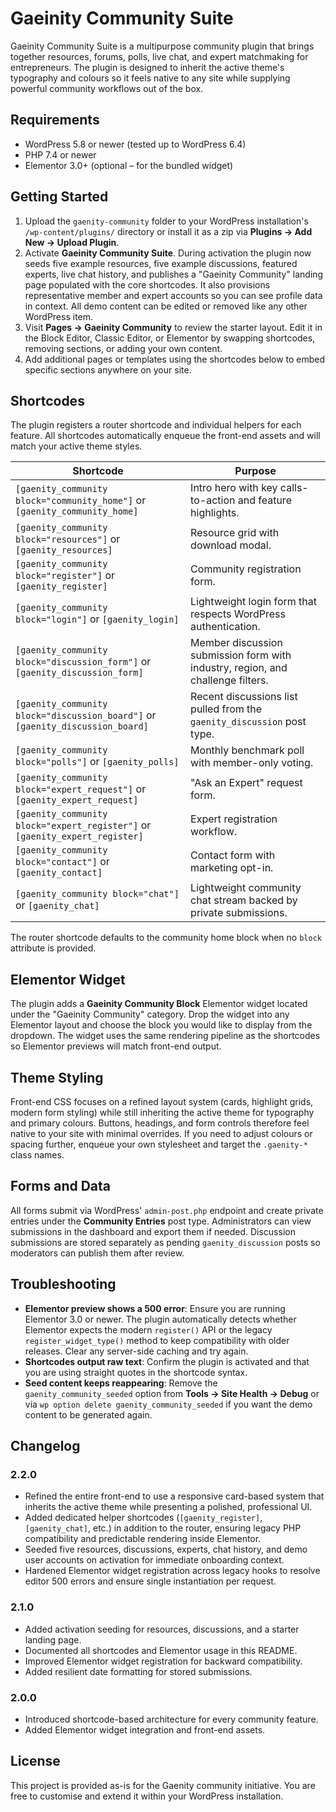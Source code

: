 # Gaeinity Community Suite

Gaeinity Community Suite is a multipurpose community plugin that brings together resources, forums, polls, live chat, and expert matchmaking for entrepreneurs. The plugin is designed to inherit the active theme's typography and colours so it feels native to any site while supplying powerful community workflows out of the box.

## Requirements

- WordPress 5.8 or newer (tested up to WordPress 6.4)
- PHP 7.4 or newer
- Elementor 3.0+ (optional – for the bundled widget)

## Getting Started

1. Upload the `gaenity-community` folder to your WordPress installation's `/wp-content/plugins/` directory or install it as a zip via **Plugins → Add New → Upload Plugin**.
2. Activate **Gaeinity Community Suite**. During activation the plugin now seeds five example resources, five example discussions, featured experts, live chat history, and publishes a "Gaeinity Community" landing page populated with the core shortcodes. It also provisions representative member and expert accounts so you can see profile data in context. All demo content can be edited or removed like any other WordPress item.
3. Visit **Pages → Gaeinity Community** to review the starter layout. Edit it in the Block Editor, Classic Editor, or Elementor by swapping shortcodes, removing sections, or adding your own content.
4. Add additional pages or templates using the shortcodes below to embed specific sections anywhere on your site.

## Shortcodes

The plugin registers a router shortcode and individual helpers for each feature. All shortcodes automatically enqueue the front-end assets and will match your active theme styles.

| Shortcode | Purpose |
| --- | --- |
| `[gaenity_community block="community_home"]` or `[gaenity_community_home]` | Intro hero with key calls-to-action and feature highlights. |
| `[gaenity_community block="resources"]` or `[gaenity_resources]` | Resource grid with download modal. |
| `[gaenity_community block="register"]` or `[gaenity_register]` | Community registration form. |
| `[gaenity_community block="login"]` or `[gaenity_login]` | Lightweight login form that respects WordPress authentication. |
| `[gaenity_community block="discussion_form"]` or `[gaenity_discussion_form]` | Member discussion submission form with industry, region, and challenge filters. |
| `[gaenity_community block="discussion_board"]` or `[gaenity_discussion_board]` | Recent discussions list pulled from the `gaenity_discussion` post type. |
| `[gaenity_community block="polls"]` or `[gaenity_polls]` | Monthly benchmark poll with member-only voting. |
| `[gaenity_community block="expert_request"]` or `[gaenity_expert_request]` | "Ask an Expert" request form. |
| `[gaenity_community block="expert_register"]` or `[gaenity_expert_register]` | Expert registration workflow. |
| `[gaenity_community block="contact"]` or `[gaenity_contact]` | Contact form with marketing opt-in. |
| `[gaenity_community block="chat"]` or `[gaenity_chat]` | Lightweight community chat stream backed by private submissions. |

The router shortcode defaults to the community home block when no `block` attribute is provided.

## Elementor Widget

The plugin adds a **Gaeinity Community Block** Elementor widget located under the "Gaeinity Community" category. Drop the widget into any Elementor layout and choose the block you would like to display from the dropdown. The widget uses the same rendering pipeline as the shortcodes so Elementor previews will match front-end output.

## Theme Styling

Front-end CSS focuses on a refined layout system (cards, highlight grids, modern form styling) while still inheriting the active theme for typography and primary colours. Buttons, headings, and form controls therefore feel native to your site with minimal overrides. If you need to adjust colours or spacing further, enqueue your own stylesheet and target the `.gaenity-*` class names.

## Forms and Data

All forms submit via WordPress' `admin-post.php` endpoint and create private entries under the **Community Entries** post type. Administrators can view submissions in the dashboard and export them if needed. Discussion submissions are stored separately as pending `gaenity_discussion` posts so moderators can publish them after review.

## Troubleshooting

- **Elementor preview shows a 500 error**: Ensure you are running Elementor 3.0 or newer. The plugin automatically detects whether Elementor expects the modern `register()` API or the legacy `register_widget_type()` method to keep compatibility with older releases. Clear any server-side caching and try again.
- **Shortcodes output raw text**: Confirm the plugin is activated and that you are using straight quotes in the shortcode syntax.
- **Seed content keeps reappearing**: Remove the `gaenity_community_seeded` option from **Tools → Site Health → Debug** or via `wp option delete gaenity_community_seeded` if you want the demo content to be generated again.

## Changelog

### 2.2.0
- Refined the entire front-end to use a responsive card-based system that inherits the active theme while presenting a polished, professional UI.
- Added dedicated helper shortcodes (`[gaenity_register]`, `[gaenity_chat]`, etc.) in addition to the router, ensuring legacy PHP compatibility and predictable rendering inside Elementor.
- Seeded five resources, discussions, experts, chat history, and demo user accounts on activation for immediate onboarding context.
- Hardened Elementor widget registration across legacy hooks to resolve editor 500 errors and ensure single instantiation per request.

### 2.1.0
- Added activation seeding for resources, discussions, and a starter landing page.
- Documented all shortcodes and Elementor usage in this README.
- Improved Elementor widget registration for backward compatibility.
- Added resilient date formatting for stored submissions.

### 2.0.0
- Introduced shortcode-based architecture for every community feature.
- Added Elementor widget integration and front-end assets.

## License

This project is provided as-is for the Gaenity community initiative. You are free to customise and extend it within your WordPress installation.

